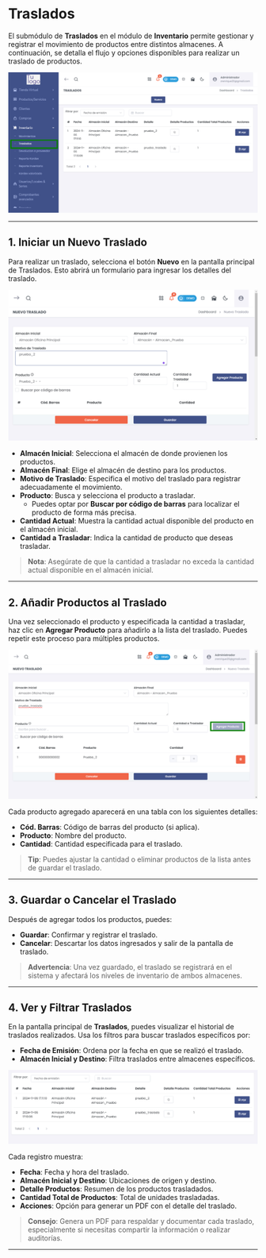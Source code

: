 # Traslados

El submódulo de **Traslados** en el módulo de **Inventario** permite gestionar y registrar el movimiento de productos entre distintos almacenes. A continuación, se detalla el flujo y opciones disponibles para realizar un traslado de productos.

![Inicio](img/acceso_traslados.jpg)

---

## 1. Iniciar un Nuevo Traslado

Para realizar un traslado, selecciona el botón **Nuevo** en la pantalla principal de Traslados. Esto abrirá un formulario para ingresar los detalles del traslado.

![Pantalla de nuevo traslado](img/nuevo_traslado.jpg)

- **Almacén Inicial**: Selecciona el almacén de donde provienen los productos.
- **Almacén Final**: Elige el almacén de destino para los productos.
- **Motivo de Traslado**: Especifica el motivo del traslado para registrar adecuadamente el movimiento.
- **Producto**: Busca y selecciona el producto a trasladar.
  - Puedes optar por **Buscar por código de barras** para localizar el producto de forma más precisa.
- **Cantidad Actual**: Muestra la cantidad actual disponible del producto en el almacén inicial.
- **Cantidad a Trasladar**: Indica la cantidad de producto que deseas trasladar.

> **Nota**: Asegúrate de que la cantidad a trasladar no exceda la cantidad actual disponible en el almacén inicial.

---

## 2. Añadir Productos al Traslado

Una vez seleccionado el producto y especificada la cantidad a trasladar, haz clic en **Agregar Producto** para añadirlo a la lista del traslado. Puedes repetir este proceso para múltiples productos.

![Agregar productos al traslado](img/agregar_producto.jpg)

Cada producto agregado aparecerá en una tabla con los siguientes detalles:
- **Cód. Barras**: Código de barras del producto (si aplica).
- **Producto**: Nombre del producto.
- **Cantidad**: Cantidad especificada para el traslado.

> **Tip**: Puedes ajustar la cantidad o eliminar productos de la lista antes de guardar el traslado.

---

## 3. Guardar o Cancelar el Traslado

Después de agregar todos los productos, puedes:
- **Guardar**: Confirmar y registrar el traslado.
- **Cancelar**: Descartar los datos ingresados y salir de la pantalla de traslado.

> **Advertencia**: Una vez guardado, el traslado se registrará en el sistema y afectará los niveles de inventario de ambos almacenes.

---

## 4. Ver y Filtrar Traslados

En la pantalla principal de **Traslados**, puedes visualizar el historial de traslados realizados. Usa los filtros para buscar traslados específicos por:
- **Fecha de Emisión**: Ordena por la fecha en que se realizó el traslado.
- **Almacén Inicial y Destino**: Filtra traslados entre almacenes específicos.

![Historial de traslados](img/historial_traslados.jpg)

Cada registro muestra:
- **Fecha**: Fecha y hora del traslado.
- **Almacén Inicial y Destino**: Ubicaciones de origen y destino.
- **Detalle Productos**: Resumen de los productos trasladados.
- **Cantidad Total de Productos**: Total de unidades trasladadas.
- **Acciones**: Opción para generar un PDF con el detalle del traslado.

> **Consejo**: Genera un PDF para respaldar y documentar cada traslado, especialmente si necesitas compartir la información o realizar auditorías.

---

